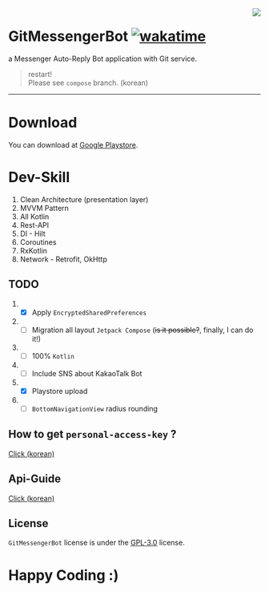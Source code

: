 <image src="https://raw.githubusercontent.com/sungbin5304/GitMessengerBot/master/app/src/main/res/mipmap-xxhdpi/ic_launcher.png" align="right" />

# GitMessengerBot [![wakatime](https://wakatime.com/badge/github/GitMessengerBot/GitMessengerBot-Android.svg)](https://wakatime.com/badge/github/GitMessengerBot/GitMessengerBot-Android)
a Messenger Auto-Reply Bot application with Git service.

> restart! <br/>
> Please see `compose` branch. (korean)

-----

# Download
You can download at [Google Playstore](https://play.google.com/store/apps/details?id=com.sungbin.gitkakaobot&hl=ko).

# Dev-Skill
1. Clean Architecture (presentation layer)
2. MVVM Pattern
3. All Kotlin
4. Rest-API
5. DI - Hilt
6. Coroutines
7. RxKotlin
8. Network - Retrofit, OkHttp

## TODO
1. - [x] Apply `EncryptedSharedPreferences`
2. - [ ] Migration all layout `Jetpack Compose` (~~is it possible?~~, finally, I can do it!)
3. - [ ] 100% `Kotlin`
4. - [ ] Include SNS about KakaoTalk Bot
5. - [x] Playstore upload
6. - [ ] `BottomNavigationView` radius rounding

## How to get `personal-access-key` ?
[Click (korean)](https://github.com/sungbin5304/GitMessengerBot/blob/master/get-personal-access-key.md)

## Api-Guide
[Click (korean)](https://github.com/sungbin5304/GitMessengerBot/blob/master/api-guide.md)

## License
`GitMessengerBot` license is under the [GPL-3.0](https://github.com/sungbin5304/GitMessengerBot/blob/master/LICENSE) license.

# Happy Coding :)
